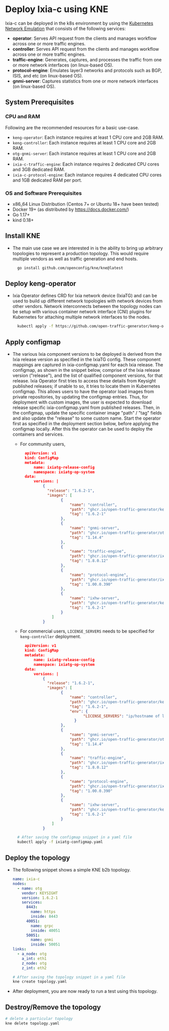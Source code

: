 # Deploy Ixia-c using KNE

Ixia-c can be deployed in the k8s environment by using the [Kubernetes Network Emulation](https://github.com/openconfig/kne) that consists of the following services:

* **operator**: Serves API request from the clients and manages workflow across one or more traffic engines.
* **controller**: Serves API request from the clients and manages workflow across one or more traffic engines.
* **traffic-engine**: Generates, captures, and processes the traffic from one or more network interfaces (on linux-based OS).
* **protocol-engine**: Emulates layer3 networks and protocols such as BGP, ISIS, and etc (on linux-based OS).
* **gnmi-server**: Captures statistics from one or more network interfaces (on linux-based OS).

## System Prerequisites

### CPU and RAM

Following are the recommended resources for a basic use-case.

- `keng-operator`: Each instance requires at least 1 CPU core and 2GB RAM.
- `keng-controller`: Each instance requires at least 1 CPU core and 2GB RAM.
- `otg-gnmi-server`: Each instance requires at least 1 CPU core and 2GB RAM.
- `ixia-c-traffic-engine`: Each instance requires 2 dedicated CPU cores and 3GB dedicated RAM.
- `ixia-c-protocol-engine`: Each instance requires 4 dedicated CPU cores and 1GB dedicated RAM per port.

### OS and Software Prerequisites

- x86_64 Linux Distribution (Centos 7+ or Ubuntu 18+ have been tested)
- Docker 19+ (as distributed by https://docs.docker.com/)
- Go 1.17+
- kind 0.18+

## Install KNE

* The main use case we are interested in is the ability to bring up arbitrary topologies to represent a production topology. This would require multiple vendors as well as traffic generation and end hosts.

  ```sh
    go install github.com/openconfig/kne/kne@latest
  ```

## Deploy keng-operator

* Ixia Operator defines CRD for Ixia network device (IxiaTG) and can be used to build up different network topologies with network devices from other vendors. Network interconnects between the topology nodes can be setup with various container network interface (CNI) plugins for Kubernetes for attaching multiple network interfaces to the nodes.

  ```sh
    kubectl apply -f https://github.com/open-traffic-generator/keng-operator/releases/download/v0.3.5/ixiatg-operator.yaml
  ```

## Apply configmap

* The various Ixia component versions to be deployed is derived from the Ixia release version as specified in the IxiaTG config. These component mappings are captured in ixia-configmap.yaml for each Ixia release. The configmap, as shown in the snippet below, comprise of the Ixia release version ("release"), and the list of qualified component versions, for that release. Ixia Operator first tries to access these details from Keysight published releases; if unable to so, it tries to locate them in Kubernetes configmap. This allows users to have the operator load images from private repositories, by updating the configmap entries. Thus, for deployment with custom images, the user is expected to download release specific ixia-configmap.yaml from published releases. Then, in the configmap, update the specific container image "path" / "tag" fields and also update the "release" to some custom name. Start the operator first as specified in the deployment section below, before applying the configmap locally. After this the operator can be used to deploy the containers and services.

  * For community users,

    ```json
      apiVersion: v1
      kind: ConfigMap
      metadata:
          name: ixiatg-release-config
          namespace: ixiatg-op-system
      data:
          versions: |
              {
                "release": "1.6.2-1",
                "images": [
                      {
                          "name": "controller",
                          "path": "ghcr.io/open-traffic-generator/keng-controller",
                          "tag": "1.6.2-1"
                      },
                      {
                          "name": "gnmi-server",
                          "path": "ghcr.io/open-traffic-generator/otg-gnmi-server",
                          "tag": "1.14.4"
                      },
                      {
                          "name": "traffic-engine",
                          "path": "ghcr.io/open-traffic-generator/ixia-c-traffic-engine",
                          "tag": "1.8.0.12"
                      },
                      {
                          "name": "protocol-engine",
                          "path": "ghcr.io/open-traffic-generator/ixia-c-protocol-engine",
                          "tag": "1.00.0.390"
                      },
                      {
                          "name": "ixhw-server",
                          "path": "ghcr.io/open-traffic-generator/keng-layer23-hw-server",
                          "tag": "1.6.2-1"
                      }
                  ]
              }
    ```

  * For commercial users, `LICENSE_SERVERS` needs to be specified for `keng-controller` deployment.

    ```json
      apiVersion: v1
      kind: ConfigMap
      metadata:
          name: ixiatg-release-config
          namespace: ixiatg-op-system
      data:
          versions: |
              {
                "release": "1.6.2-1",
                "images": [
                      {
                          "name": "controller",
                          "path": "ghcr.io/open-traffic-generator/keng-controller",
                          "tag": "1.6.2-1",
                          "env": {
                                "LICENSE_SERVERS": "ip/hostname of license server"
                            }
                      },
                      {
                          "name": "gnmi-server",
                          "path": "ghcr.io/open-traffic-generator/otg-gnmi-server",
                          "tag": "1.14.4"
                      },
                      {
                          "name": "traffic-engine",
                          "path": "ghcr.io/open-traffic-generator/ixia-c-traffic-engine",
                          "tag": "1.8.0.12"
                      },
                      {
                          "name": "protocol-engine",
                          "path": "ghcr.io/open-traffic-generator/ixia-c-protocol-engine",
                          "tag": "1.00.0.390"
                      },
                      {
                          "name": "ixhw-server",
                          "path": "ghcr.io/open-traffic-generator/keng-layer23-hw-server",
                          "tag": "1.6.2-1"
                      }
                  ]
              }
    ```

  ```sh
    # After saving the configmap snippet in a yaml file
    kubectl apply -f ixiatg-configmap.yaml
  ```

## Deploy the topology

* The following snippet shows a simple KNE b2b topology.

  ```yaml
  name: ixia-c
  nodes:
    - name: otg
      vendor: KEYSIGHT
      version: 1.6.2-1
      services:
        8443:
          name: https
          inside: 8443
        40051:
          name: grpc
          inside: 40051
        50051:
          name: gnmi
          inside: 50051
  links:
    - a_node: otg
      a_int: eth1
      z_node: otg
      z_int: eth2
  ```

  ```sh
  # After saving the topology snippet in a yaml file
  kne create topology.yaml
  ```

* After deployment, you are now ready to run a test using this topology.

## Destroy/Remove the topology

  ```sh
  # delete a particular topology
  kne delete topology.yaml
  ```
